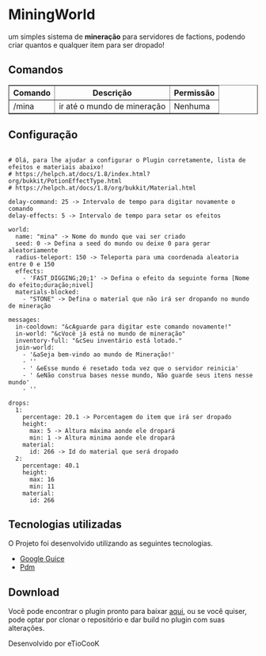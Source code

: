 # MiningWorld
um simples sistema de <b>mineração</b> para servidores de factions, podendo criar quantos e qualquer item para ser dropado!

## Comandos
<table border="1" style="border-collapse: collapse">
<tr>
<th>Comando</th> <th>Descrição</th> <th>Permissão</th>
</tr>
<tr>
<td>/mina</td> <td>ir até o mundo de mineração</td> <td>Nenhuma</td>
</tr>
</table>

## Configuração
```

# Olá, para lhe ajudar a configurar o Plugin corretamente, lista de efeitos e materiais abaixo!
# https://helpch.at/docs/1.8/index.html?org/bukkit/PotionEffectType.html
# https://helpch.at/docs/1.8/org/bukkit/Material.html

delay-command: 25 -> Intervalo de tempo para digitar novamente o comando
delay-effects: 5 -> Intervalo de tempo para setar os efeitos

world:
  name: "mina" -> Nome do mundo que vai ser criado
  seed: 0 -> Defina a seed do mundo ou deixe 0 para gerar aleatoriamente
  radius-teleport: 150 -> Teleporta para uma coordenada aleatoria entre 0 e 150
  effects:
    - 'FAST_DIGGING;20;1' -> Defina o efeito da seguinte forma [Nome do efeito;duração;nivel]
  materials-blocked: 
    - "STONE" -> Defina o material que não irá ser dropando no mundo de mineração

messages:
  in-cooldown: "&cAguarde para digitar este comando novamente!"
  in-world: "&cVocê já está no mundo de mineração"
  inventory-full: "&cSeu inventário está lotado."
  join-world:
    - '&aSeja bem-vindo ao mundo de Mineração!'
    - ''
    - ' &eEsse mundo é resetado toda vez que o servidor reinicia'
    - ' &eNão construa bases nesse mundo, Não guarde seus itens nesse mundo'
    - ''

drops:
  1:
    percentage: 20.1 -> Porcentagem do item que irá ser dropado
    height:
      max: 5 -> Altura máxima aonde ele dropará
      min: 1 -> Altura minima aonde ele dropará
    material:
      id: 266 -> Id do material que será dropado
  2:
    percentage: 40.1
    height:
      max: 16
      min: 11
    material:
      id: 266
```

## Tecnologias utilizadas
O Projeto foi desenvolvido utilizando as seguintes tecnologias.

- [Google Guice](https://github.com/google/guice)
- [Pdm](https://github.com/knightzmc/pdm)

## Download
Você pode encontrar o plugin pronto para baixar [aqui](https://github.com/BADnotice/MiningWorld/releases), ou se você quiser, pode optar por clonar o repositório e dar build no plugin com suas alterações.

Desenvolvido por eTioCooK
